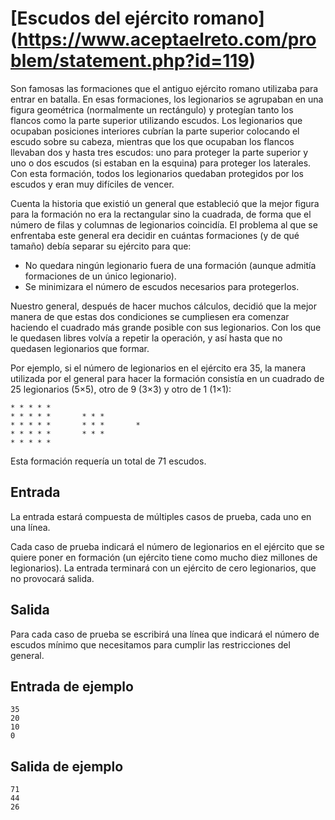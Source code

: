 # [Escudos del ejército romano] (https://www.aceptaelreto.com/problem/statement.php?id=119)

Son famosas las formaciones que el antiguo ejército romano utilizaba para entrar en batalla. En esas formaciones, los legionarios se agrupaban en una figura geométrica (normalmente un rectángulo) y protegían tanto los flancos como la parte superior utilizando escudos. Los legionarios que ocupaban posiciones interiores cubrían la parte superior colocando el escudo sobre su cabeza, mientras que los que ocupaban los flancos llevaban dos y hasta tres escudos: uno para proteger la parte superior y uno o dos escudos (si estaban en la esquina) para proteger los laterales. Con esta formación, todos los legionarios quedaban protegidos por los escudos y eran muy difíciles de vencer.

Cuenta la historia que existió un general que estableció que la mejor figura para la formación no era la rectangular sino la cuadrada, de forma que el número de filas y columnas de legionarios coincidía. El problema al que se enfrentaba este general era decidir en cuántas formaciones (y de qué tamaño) debía separar su ejército para que:
 
 * No quedara ningún legionario fuera de una formación (aunque admitía formaciones de un único legionario).
 * Se minimizara el número de escudos necesarios para protegerlos.
 
 Nuestro general, después de hacer muchos cálculos, decidió que la mejor manera de que estas dos condiciones se cumpliesen era comenzar haciendo el cuadrado más grande posible con sus legionarios. Con los que le quedasen libres volvía a repetir la operación, y así hasta que no quedasen legionarios que formar.

Por ejemplo, si el número de legionarios en el ejército era 35, la manera utilizada por el general para hacer la formación consistía en un cuadrado de 25 legionarios (5×5), otro de 9 (3×3) y otro de 1 (1×1):

```
* * * * *				
* * * * *		* * *		
* * * * *		* * *		*
* * * * *		* * *		
* * * * *
```

Esta formación requería un total de 71 escudos.

## Entrada
La entrada estará compuesta de múltiples casos de prueba, cada uno en una línea.

Cada caso de prueba indicará el número de legionarios en el ejército que se quiere poner en formación (un ejército tiene como mucho diez millones de legionarios). La entrada terminará con un ejército de cero legionarios, que no provocará salida.

## Salida
Para cada caso de prueba se escribirá una línea que indicará el número de escudos mínimo que necesitamos para cumplir las restricciones del general.

## Entrada de ejemplo
```
35
20
10
0
```
## Salida de ejemplo
```
71
44
26
```
